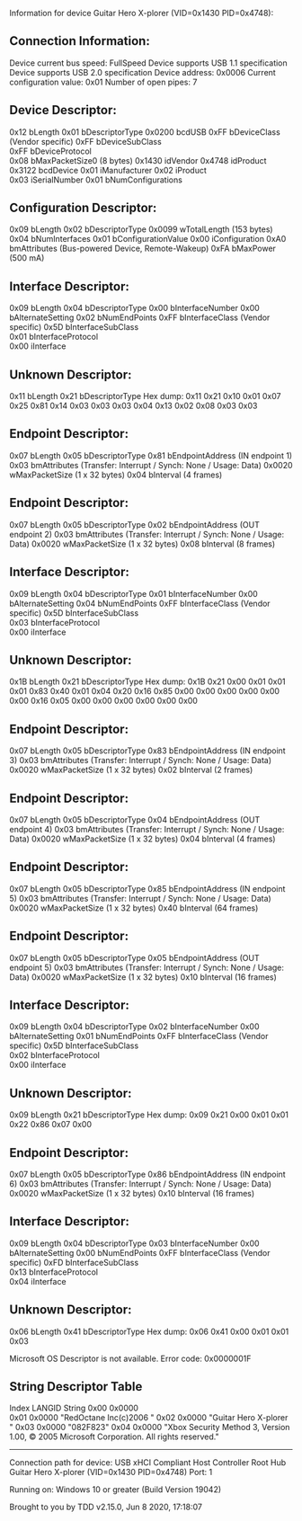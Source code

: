 Information for device Guitar Hero X-plorer   (VID=0x1430 PID=0x4748):
 
Connection Information:
------------------------------
Device current bus speed: FullSpeed
Device supports USB 1.1 specification
Device supports USB 2.0 specification
Device address: 0x0006
Current configuration value: 0x01
Number of open pipes: 7
 
Device Descriptor:
------------------------------
0x12	bLength
0x01	bDescriptorType
0x0200	bcdUSB
0xFF	bDeviceClass      (Vendor specific)
0xFF	bDeviceSubClass   
0xFF	bDeviceProtocol   
0x08	bMaxPacketSize0   (8 bytes)
0x1430	idVendor
0x4748	idProduct
0x3122	bcdDevice
0x01	iManufacturer
0x02	iProduct     
0x03	iSerialNumber
0x01	bNumConfigurations
 
Configuration Descriptor:
------------------------------
0x09	bLength
0x02	bDescriptorType
0x0099	wTotalLength   (153 bytes)
0x04	bNumInterfaces
0x01	bConfigurationValue
0x00	iConfiguration
0xA0	bmAttributes   (Bus-powered Device, Remote-Wakeup)
0xFA	bMaxPower      (500 mA)
 
Interface Descriptor:
------------------------------
0x09	bLength
0x04	bDescriptorType
0x00	bInterfaceNumber
0x00	bAlternateSetting
0x02	bNumEndPoints
0xFF	bInterfaceClass      (Vendor specific)
0x5D	bInterfaceSubClass   
0x01	bInterfaceProtocol   
0x00	iInterface
 
Unknown Descriptor:
------------------------------
0x11	bLength
0x21	bDescriptorType
Hex dump: 
0x11 0x21 0x10 0x01 0x07 0x25 0x81 0x14 0x03 0x03 
0x03 0x04 0x13 0x02 0x08 0x03 0x03 
 
Endpoint Descriptor:
------------------------------
0x07	bLength
0x05	bDescriptorType
0x81	bEndpointAddress  (IN endpoint 1)
0x03	bmAttributes      (Transfer: Interrupt / Synch: None / Usage: Data)
0x0020	wMaxPacketSize    (1 x 32 bytes)
0x04	bInterval         (4 frames)
 
Endpoint Descriptor:
------------------------------
0x07	bLength
0x05	bDescriptorType
0x02	bEndpointAddress  (OUT endpoint 2)
0x03	bmAttributes      (Transfer: Interrupt / Synch: None / Usage: Data)
0x0020	wMaxPacketSize    (1 x 32 bytes)
0x08	bInterval         (8 frames)
 
Interface Descriptor:
------------------------------
0x09	bLength
0x04	bDescriptorType
0x01	bInterfaceNumber
0x00	bAlternateSetting
0x04	bNumEndPoints
0xFF	bInterfaceClass      (Vendor specific)
0x5D	bInterfaceSubClass   
0x03	bInterfaceProtocol   
0x00	iInterface
 
Unknown Descriptor:
------------------------------
0x1B	bLength
0x21	bDescriptorType
Hex dump: 
0x1B 0x21 0x00 0x01 0x01 0x01 0x83 0x40 0x01 0x04 
0x20 0x16 0x85 0x00 0x00 0x00 0x00 0x00 0x00 0x16 
0x05 0x00 0x00 0x00 0x00 0x00 0x00 
 
Endpoint Descriptor:
------------------------------
0x07	bLength
0x05	bDescriptorType
0x83	bEndpointAddress  (IN endpoint 3)
0x03	bmAttributes      (Transfer: Interrupt / Synch: None / Usage: Data)
0x0020	wMaxPacketSize    (1 x 32 bytes)
0x02	bInterval         (2 frames)
 
Endpoint Descriptor:
------------------------------
0x07	bLength
0x05	bDescriptorType
0x04	bEndpointAddress  (OUT endpoint 4)
0x03	bmAttributes      (Transfer: Interrupt / Synch: None / Usage: Data)
0x0020	wMaxPacketSize    (1 x 32 bytes)
0x04	bInterval         (4 frames)
 
Endpoint Descriptor:
------------------------------
0x07	bLength
0x05	bDescriptorType
0x85	bEndpointAddress  (IN endpoint 5)
0x03	bmAttributes      (Transfer: Interrupt / Synch: None / Usage: Data)
0x0020	wMaxPacketSize    (1 x 32 bytes)
0x40	bInterval         (64 frames)
 
Endpoint Descriptor:
------------------------------
0x07	bLength
0x05	bDescriptorType
0x05	bEndpointAddress  (OUT endpoint 5)
0x03	bmAttributes      (Transfer: Interrupt / Synch: None / Usage: Data)
0x0020	wMaxPacketSize    (1 x 32 bytes)
0x10	bInterval         (16 frames)
 
Interface Descriptor:
------------------------------
0x09	bLength
0x04	bDescriptorType
0x02	bInterfaceNumber
0x00	bAlternateSetting
0x01	bNumEndPoints
0xFF	bInterfaceClass      (Vendor specific)
0x5D	bInterfaceSubClass   
0x02	bInterfaceProtocol   
0x00	iInterface
 
Unknown Descriptor:
------------------------------
0x09	bLength
0x21	bDescriptorType
Hex dump: 
0x09 0x21 0x00 0x01 0x01 0x22 0x86 0x07 0x00 
 
Endpoint Descriptor:
------------------------------
0x07	bLength
0x05	bDescriptorType
0x86	bEndpointAddress  (IN endpoint 6)
0x03	bmAttributes      (Transfer: Interrupt / Synch: None / Usage: Data)
0x0020	wMaxPacketSize    (1 x 32 bytes)
0x10	bInterval         (16 frames)
 
Interface Descriptor:
------------------------------
0x09	bLength
0x04	bDescriptorType
0x03	bInterfaceNumber
0x00	bAlternateSetting
0x00	bNumEndPoints
0xFF	bInterfaceClass      (Vendor specific)
0xFD	bInterfaceSubClass   
0x13	bInterfaceProtocol   
0x04	iInterface
 
Unknown Descriptor:
------------------------------
0x06	bLength
0x41	bDescriptorType
Hex dump: 
0x06 0x41 0x00 0x01 0x01 0x03 
 
Microsoft OS Descriptor is not available. Error code: 0x0000001F
 
String Descriptor Table
--------------------------------
Index  LANGID  String
0x00   0x0000  
0x01   0x0000  "RedOctane Inc(c)2006 "
0x02   0x0000  "Guitar Hero X-plorer  "
0x03   0x0000  "082F823"
0x04   0x0000  "Xbox Security Method 3, Version 1.00, © 2005 Microsoft Corporation. All rights reserved."
 
------------------------------
 
Connection path for device: 
USB xHCI Compliant Host Controller
Root Hub
Guitar Hero X-plorer   (VID=0x1430 PID=0x4748) Port: 1
 
Running on: Windows 10 or greater (Build Version 19042)
 
Brought to you by TDD v2.15.0, Jun  8 2020, 17:18:07